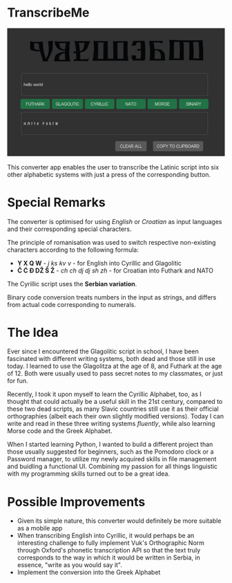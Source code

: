 # TranscribeMe
![Screenshot](preview.JPG)

This converter app enables the user to transcribe the Latinic script into six other alphabetic systems with just a press of the corresponding button. 

# Special Remarks
The converter is optimised for using _English_ or _Croatian_ as input languages and their corresponding special characters.


The principle of romanisation was used to switch respective non-existing characters according to the following formula:
- **Y X Q W** - _j ks kv v_ - for English into Cyrillic and Glagolitic
- **Č Ć Đ DŽ Š Ž** - _ch ch dj dj sh zh_ - for Croatian into Futhark and NATO

The Cyrillic script uses the **Serbian variation**.


Binary code conversion treats numbers in the input as strings, and differs from actual code corresponding to numerals.

# The Idea
Ever since I encountered the Glagolitic script in school, I have been fascinated with different writing systems, both dead and those still in use today. I learned to use the Glagolitza at the age of 8, and Futhark at the age of 12. Both were usually used to pass secret notes to my classmates, or just for fun. 

Recently, I took it upon myself to learn the Cyrillic Alphabet, too, as I thought that could actually be a useful skill in the 21st century, compared to these two dead scripts, as many Slavic countries still use it as their official orthographies (albeit each their own slightly modified versions). Today I can write and read in these three writing systems _fluently_, while also learning Morse code and the Greek Alphabet. 

When I started learning Python, I wanted to build a different project than those usually suggested for beginners, such as the Pomodoro clock or a Password manager, to utilize my newly acquired skills in file management and buidling a functional UI. Combining my passion for all things linguistic with my programming skills turned out to be a great idea. 

# Possible Improvements
- Given its simple nature, this converter would definitely be more suitable as a mobile app
- When transcribing English into Cyrillic, it would perhaps be an interesting challenge to fully implement Vuk's Orthographic Norm through Oxford's phonetic transcription API so that the text truly corresponds to the way in which it would be written in Serbia, in essence, "write as you would say it". 
- Implement the conversion into the Greek Alphabet
